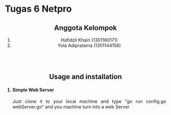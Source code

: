 <h1>Tugas 6 Netpro</h1>

<center>
<h2>Anggota Kelompok</h2>
<ol>
    <li>Hafidzil Khairi (1301160171)</li>
    <li>Yola Adipratama (1301144156)</li>
</ol>
<br/>
<br/>
<h2>Usage and installation</h2>
</center>

<ol>

<h4><li>Simple Web Server</li></h4>
<p align="justify">
Just clone it to your local machine and type "go run config.go webServer.go" and you machine turn into a web Server
<p>

</ol>
